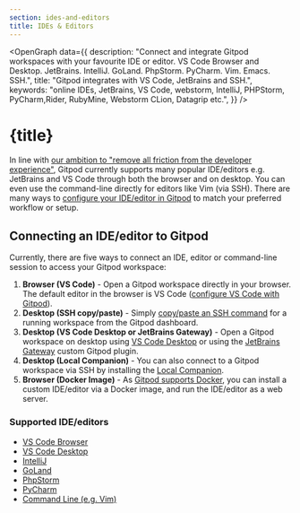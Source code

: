 ```yaml
---
section: ides-and-editors
title: IDEs & Editors
---
```


<script context="module">
  export const prerender = true;
</script>

<script lang="ts">
    import OpenGraph from "$lib/components/open-graph.svelte";
</script>

<OpenGraph
data={{
    description:
      "Connect and integrate Gitpod workspaces with your favourite IDE or editor. VS Code Browser and Desktop. JetBrains. IntelliJ. GoLand. PhpStorm. PyCharm. Vim. Emacs. SSH.",
    title: "Gitpod integrates with VS Code, JetBrains and SSH.",
    keywords: "online IDEs, JetBrains, VS Code, webstorm, IntelliJ, PHPStorm, PyCharm,Rider, RubyMine, Webstorm CLion, Datagrip etc.",
  }}
/>

# {title}

In line with [our ambition to "remove all friction from the developer experience"](https://www.notion.so/gitpod/Values-Attributes-2ed4c2f93c84499b98e3b5389980992e), Gitpod currently supports many popular IDE/editors e.g. JetBrains and VS Code through both the browser and on desktop. You can even use the command-line directly for editors like Vim (via SSH). There are many ways to [configure your IDE/editor in Gitpod](ides-and-editors/configure-your-editor-ide) to match your preferred workflow or setup.

## Connecting an IDE/editor to Gitpod

Currently, there are five ways to connect an IDE, editor or command-line session to access your Gitpod workspace:

1. **Browser (VS Code)** - Open a Gitpod workspace directly in your browser. The default editor in the browser is VS Code ([configure VS Code with Gitpod](ides-and-editors/vscode-browser)).
2. **Desktop (SSH copy/paste)** - Simply [copy/paste an SSH command](ides-and-editors/command-line) for a running workspace from the Gitpod dashboard.
3. **Desktop (VS Code Desktop or JetBrains Gateway)** - Open a Gitpod workspace on desktop using [VS Code Desktop](ides-and-editors/vscode) or using the [JetBrains Gateway](/docs/ides-and-editors/jetbrains-gateway) custom Gitpod plugin.
4. **Desktop (Local Companion)** - You can also connect to a Gitpod workspace via SSH by installing the [Local Companion](/docs/ides-and-editors/local-companion).
5. **Browser (Docker Image)** - As [Gitpod supports Docker](config-docker), you can install a custom IDE/editor via a Docker image, and run the IDE/editor as a web server.

### Supported IDE/editors

- [VS Code Browser](ides-and-editors/vscode-browser)
- [VS Code Desktop](ides-and-editors/vscode)
- [IntelliJ](ides-and-editors/intellij)
- [GoLand](ides-and-editors/goland)
- [PhpStorm](ides-and-editors/phpstorm)
- [PyCharm](ides-and-editors/pycharm)
- [Command Line (e.g. Vim)](ides-and-editors/command-line)
